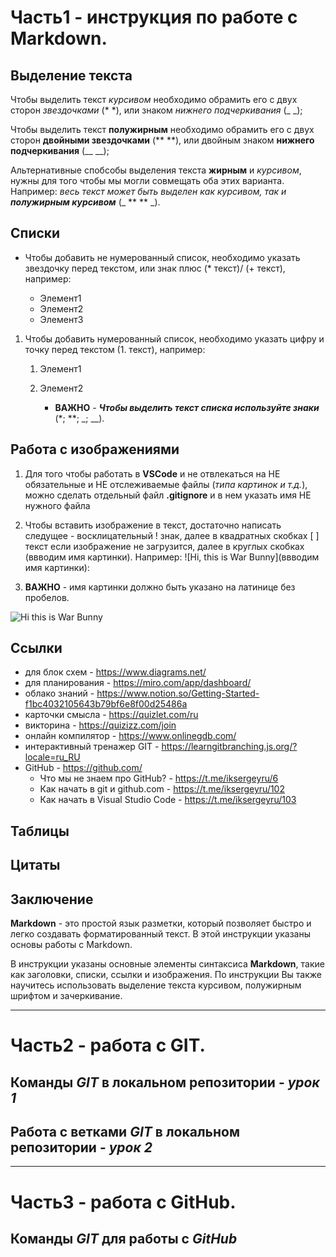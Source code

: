 # Часть1 - инструкция по работе с Markdown.

## Выделение текста

Чтобы выделить текст *курсивом* необходимо обрамить его с двух сторон *звездочками* (* *), или знаком _нижнего подчеркивания_ (_ _);

Чтобы выделить текст **полужирным** необходимо обрамить его с двух сторон **двойными звездочками** (** **), или двойным знаком __нижнего подчеркивания__ (__ __);

Альтернативные спобсобы выделения текста __жирным__ и *курсивом*, нужны для того чтобы мы могли совмещать оба этих варианта. Например: _весь текст может быть выделен как курсивом, так и **полужирным курсивом**_ (_ ** ** _).


## Списки

* Чтобы добавить не нумерованный список, необходимо указать звездочку перед текстом, или знак плюс (* текст)/ (+ текст), например:

    * Элемент1
    * Элемент2
    + Элемент3

1. Чтобы добавить нумерованный список, необходимо указать цифру и точку перед текстом (1. текст), например:

    1. Элемент1
    2. Элемент2

        + __ВАЖНО__ - **_Чтобы выделить текст списка используйте знаки_** (*; **; _; __).


## Работа с изображениями

1. Для того чтобы работать в __VSCode__ и не отвлекаться на НЕ обязательные и НЕ отслеживаемые файлы (*типа картинок и т.д.*), можно сделать отдельный файл __.gitignore__ и в нем указать имя НЕ нужного файла

2. Чтобы вставить изображение в текст, достаточно написать следущее - восклицательный ! знак, далее в квадратных скобках [ ] текст если изображение не загрузится, далее в круглых скобках (ввводим имя картинки). Например: ![Hi, this is War Bunny](ввводим имя картинки):

3. __ВАЖНО__ - имя картинки должно быть указано на латинице без пробелов.   

![Hi this is War Bunny](warbunny.jpg)


## Ссылки

+ для блок схем - https://www.diagrams.net/
+ для планирования - https://miro.com/app/dashboard/
+ облако знаний - https://www.notion.so/Getting-Started-f1bc4032105643b79bf6e8f00d25486a
+ карточки смысла - https://quizlet.com/ru
+ викторина - https://quizizz.com/join
+ онлайн компилятор - https://www.onlinegdb.com/
+ интерактивный тренажер GIT - https://learngitbranching.js.org/?locale=ru_RU
+ GitHub - https://github.com/
	+ Что мы не знаем про GitHub? - https://t.me/iksergeyru/6
	+ Как начать в git и github.com - https://t.me/iksergeyru/102
	+ Как начать в Visual Studio Code - https://t.me/iksergeyru/103


## Таблицы


## Цитаты


## Заключение

__Markdown__ - это простой язык разметки, который позволяет быстро и легко создавать форматированный текст. В этой инструкции указаны основы работы с Markdown.

В инструкции указаны основные элементы синтаксиса __Markdown__, такие как заголовки, списки, ссылки и изображения. По инструкции Вы также научитесь использовать выделение текста курсивом, полужирным шрифтом и зачеркивание.

___
# Часть2 - работа с GIT.

## Команды __*GIT*__ в локальном репозитории - *урок 1*


## Работа с ветками __*GIT*__ в локальном репозитории - *урок 2*


___
# Часть3 - работа с GitHub.

## Команды __*GIT*__ для работы с __*GitHub*__


